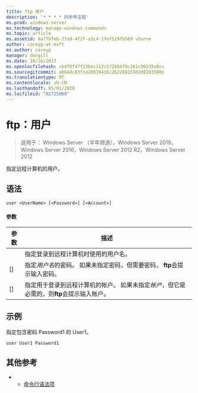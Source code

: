 ```yaml
---
title: ftp 用户
description: '* * * * 的参考主题'
ms.prod: windows-server
ms.technology: manage-windows-commands
ms.topic: article
ms.assetid: 0a77bfeb-27a9-4f2f-a3c4-2fef529fb569 vhorne
author: coreyp-at-msft
ms.author: coreyp
manager: dongill
ms.date: 10/16/2017
ms.openlocfilehash: cb4f0f47f23bec312c57266479c261c96535e8cc
ms.sourcegitcommit: ab64dc83fca28039416c26226815502d0193500c
ms.translationtype: MT
ms.contentlocale: zh-CN
ms.lasthandoff: 05/01/2020
ms.locfileid: "82725068"
---
```

# <a name="ftp-user"></a>ftp：用户

> 适用于： Windows Server （半年频道），Windows Server 2019，Windows Server 2016，Windows Server 2012 R2，Windows Server 2012

指定远程计算机的用户。   
## <a name="syntax"></a>语法  
```  
user <UserName> [<Password>] [<Account>]  
```  
#### <a name="parameters"></a>参数  

|  参数   |                                                                      描述                                                                      |
|--------------|-------------------------------------------------------------------------------------------------------------------------------------------------------|
|  <UserName>  |                                          指定登录到远程计算机时使用的用户名。                                           |
| [<Password>] |               指定*用户名*的密码。 如果未指定密码，但需要密码， **ftp**会提示输入密码。               |
| [<Account>]  | 指定用于登录到远程计算机的帐户。 如果未指定*帐户*，但它是必需的，则**ftp**会提示输入帐户。 |

## <a name="examples"></a>示例  
指定包含密码 Password1 的 User1。  
```  
user User1 Password1  
```  
## <a name="additional-references"></a>其他参考  
-   - [命令行语法项](command-line-syntax-key.md)  
